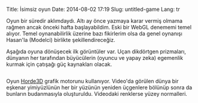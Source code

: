 Title: İsimsiz oyun
Date: 2014-08-02 17:19
Slug: untitled-game
Lang: tr

Oyun bir süredir aklımdaydı. Altı ay önce yazmaya karar vermiş olmama rağmen ancak önceki hafta başlayabildim. Eski bir WebGL denememi temel alıyor. Temel oynanabilirlik üzerine bazı fikirlerim olsa da genel oynanışı Hasan'la (Modelci) birlikte şekillendireceğiz.

Aşağıda oyuna dönüşecek ilk görüntüler var. Uçan dikdörtgen prizmaları, dünyanın her tarafından büyücülerin (oyuncu ve yapay zeka) egemenlik kurmak için çatışağı güç kaynakları olacak.

<div markdown="span" class="video-container">
<img class="gfyitem" data-id="ConstantOffensiveAnt"/>
</div>

Oyun [Horde3D](http://www.horde3d.org/) grafik motorunu kullanıyor. Video'da görülen dünya bir eşkenar yimiyüzlünün her bir yüzünün yeniden üçgenlere bölünüp sonra da bunların budanmasıyla oluşturuldu. Videodaki renklerse yüzey normalleri.
